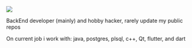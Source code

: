 <img align="center" src="https://github-readme-stats.vercel.app/api/top-langs/?username=DYPIXY&hide=makefile,cmake&langs_count=16&theme=dracula"/>
<br>
<p> BackEnd developer (mainly) and hobby hacker, rarely update my public repos <p/>

On current job i work with: java, postgres, plsql, c++, Qt, flutter, and dart 
